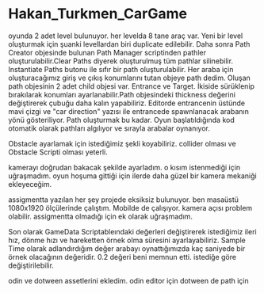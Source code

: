 # Hakan_Turkmen_CarGame

 oyunda 2 adet level bulunuyor. her levelda 8 tane araç var. Yeni bir level oluşturmak için şuanki levellardan biri duplicate edilebilir.
 Daha sonra Path Creator objesinde bulunan Path Manager scriptinden pathler oluşturulabilir.Clear Paths diyerek oluşturulmuş tüm pathlar silinebilir. Instantiate Paths 
 butonu ile sıfır bir path oluşturulabilir. Her araba için oluşturacağımız giriş ve çıkış konumlarını tutan objeye path dedim. Oluşan path objesinin 2 adet child objesi var. Entrance ve Target. İkiside sürüklenip bırakılarak konumları ayarlanabilir.Path objesindeki thickness değerini değiştirerek çubuğu daha kalın yapabiliriz.
 Editorde entrancenin üstünde mavi çizgi ve "car direction" yazısı ile entrancede spawnlanacak arabanın yönü gösteriliyor. Path oluşturmak bu kadar. Oyun başlatıldığında kod
 otomatik olarak pathları algılıyor ve sırayla arabalar oynanıyor.

 Obstacle ayarlamak için istediğimiz şekli koyabiliriz. collider olması ve Obstacle Scripti olması yeterli.

kamerayı doğrudan bakacak şekilde ayarladım. o kısım istenmediği için uğraşmadım. oyun hoşuma gittiği için ilerde daha güzel bir kamera mekaniği ekleyeceğim.

assigmentta yazılan her şey projede eksiksiz bulunuyor. ben masaüstü 1080x1920 ölçülerinde çalıştım. Mobilde de çalışıyor. kamera açısı problem olabilir. assigmentta olmadığı için ek olarak uğraşmadım. 

 Son olarak GameData Scriptableındaki değerleri değiştirerek istediğimiz ileri hız, dönme hızı ve hareketten örnek olma süresini ayarlayabiliriz. Sample Time olarak adlandırdığım değer arabayı oynattığımızda kaç saniyede bir örnek olacağının değeridir. 0.2 değeri beni memnun etti. istediğe göre değiştirilebilir. 

 odin ve dotween assetlerini ekledim. odin editor için dotween de path için
